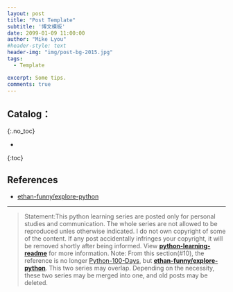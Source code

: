 ```yaml
---
layout: post
title: "Post Template"
subtitle: '博文模板'
date: 2099-01-09 11:00:00
author: "Mike Lyou"
#header-style: text
header-img: "img/post-bg-2015.jpg"
tags:
  - Template

excerpt: Some tips.
comments: true
---
```


<!-- more -->


## Catalog：
{:.no_toc}

*  
{:toc}





## References
- [ethan-funny/explore-python](https://github.com/ethan-funny/explore-python)


------------
>Statement:This python learning series are posted only for personal studies and communication. The whole series are not allowed to be reproduced unles otherwise indicated. I do not own copyright of some of the content. If any post accidentally infringes your copyright, it will be removed shortly after being informed. View **[python-learning-readme](https://mikelyou.com/2020/01/02/python-learning-00-readme/)** for more information.
>Note: From this section(\#10), the reference is no longer [Python-100-Days](https://github.com/jackfrued/Python-100-Days), but **[ethan-funny/explore-python](https://github.com/ethan-funny/explore-python)**. This two series may overlap. Depending on the necessity, these two series may be merged into one, and old posts may be deleted.
